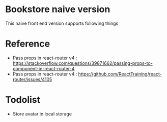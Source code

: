 # Bookstore naive version
This naive front end version supports following things

# Reference
- Pass props in react-router v4 : https://stackoverflow.com/questions/39871662/passing-props-to-component-in-react-router-4
- Pass props in react-router v4 : https://github.com/ReactTraining/react-router/issues/4105

# Todolist
- Store avatar in local storage
